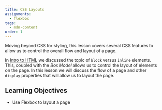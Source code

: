 ```yaml
---
title: CSS Layouts
assignments:
  - flexbox
tags:
  - mdn-content
order: 1
---
```


Moving beyond CSS for styling, this lesson covers several CSS features to allow
us to control the overall flow and layout of a page.

In [Intro to HTML](/handbook/curriculum/fundamentans/lessons/intro-to-html) we
discussed the topic of `block` versus `inline` elements. This, coupled with the
_Box Model_ allows us to control the layout of elements on the page. In this
lesson we will discuss the flow of a page and other `display` properties that
will allow us to layout the page.

## Learning Objectives

- Use Flexbox to layout a page
